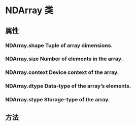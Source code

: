 # NDArray 类


## 属性

### NDArray.shape	Tuple of array dimensions.
### NDArray.size	Number of elements in the array.
### NDArray.context	Device context of the array.
### NDArray.dtype	Data-type of the array’s elements.
### NDArray.stype	Storage-type of the array.



## 方法



